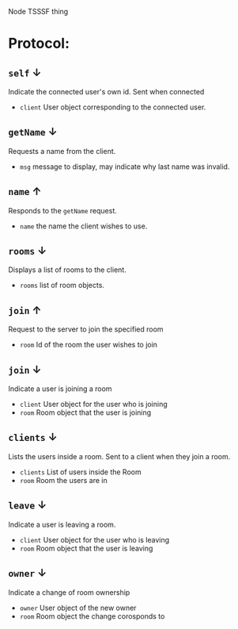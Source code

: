 Node TSSSF thing

# Protocol:

## `self` &darr;
Indicate the connected user's own id. Sent when connected
* `client` User object corresponding to the connected user.

## `getName` &darr;
Requests a name from the client.
* `msg` message to display, may indicate why last name was invalid.

## `name` &uarr;
Responds to the `getName` request.
* `name` the name the client wishes to use.

## `rooms` &darr;
Displays a list of rooms to the client.
* `rooms` list of room objects.

## `join` &uarr;
Request to the server to join the specified room
* `room` Id of the room the user wishes to join

## `join` &darr;
Indicate a user is joining a room
* `client` User object for the user who is joining
* `room` Room object that the user is joining

## `clients` &darr;
Lists the users inside a room. Sent to a client when they join a room.
* `clients` List of users inside the Room
* `room` Room the users are in

## `leave` &darr;
Indicate a user is leaving a room.
* `client` User object for the user who is leaving
* `room` Room object that the user is leaving

## `owner` &darr;
Indicate a change of room ownership
* `owner` User object of the new owner
* `room` Room object the change corosponds to
